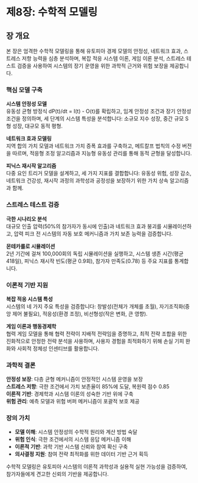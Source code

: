 # 제8장: 수학적 모델링

## 장 개요

본 장은 엄격한 수학적 모델링을 통해 유토피아 경제 모델의 안정성, 네트워크 효과, 스트레스 저항 능력을 심층 분석하며, 복잡 적응 시스템 이론, 게임 이론 분석, 스트레스 테스트 검증을 사용하여 시스템의 장기 운영을 위한 과학적 근거와 위험 보장을 제공합니다.

### 핵심 모델 구축

**시스템 안정성 모델**  
유동성 균형 방정식 dP(t)/dt = I(t) - O(t)를 확립하고, 임계 안정성 조건과 장기 안정성 조건을 정의하며, 세 단계의 시스템 특성을 분석합니다: 소규모 지수 성장, 중간 규모 S형 성장, 대규모 동적 평형.

**네트워크 효과 모델링**  
지역 합의 가치 모델과 네트워크 가치 증폭 효과를 구축하고, 메트칼프 법칙의 수정 버전을 따르며, 적응형 조정 알고리즘과 지능형 유동성 관리를 통해 동적 균형을 달성합니다.

**피닉스 재시작 알고리즘**  
다중 요인 트리거 모델을 설계하고, 세 가지 지표를 결합합니다: 유동성 위험, 성장 감소, 네트워크 건강성, 재시작 과정의 과학성과 공정성을 보장하기 위한 가치 상속 알고리즘과 함께.

### 스트레스 테스트 검증

**극한 시나리오 분석**  
대규모 인출 압력(50%의 참가자가 동시에 인출)과 네트워크 효과 붕괴를 시뮬레이션하고, 압력 피크 전 시스템의 자동 보호 메커니즘과 가치 보존 능력을 검증합니다.

**몬테카를로 시뮬레이션**  
2년 기간에 걸쳐 100,000회의 독립 시뮬레이션을 실행하고, 시스템 생존 시간(평균 418일), 피닉스 재시작 빈도(평균 0.9회), 참가자 만족도(0.78) 등 주요 지표를 통계합니다.

### 이론적 기반 지원

**복잡 적응 시스템 특성**  
시스템의 네 가지 주요 특성을 검증합니다: 창발성(전체가 개체를 초월), 자기조직화(중앙 제어 불필요), 적응성(환경 조정), 비선형성(작은 변화, 큰 영향).

**게임 이론과 행동경제학**  
협력 게임 모델을 통해 협력 전략이 지배적 전략임을 증명하고, 최적 전략 조합을 위한 진화적으로 안정한 전략 분석을 사용하며, 사용자 경험을 최적화하기 위해 손실 기피 완화와 사회적 정체성 인센티브를 활용합니다.

### 과학적 결론

**안정성 보장**: 다층 균형 메커니즘이 안정적인 시스템 운영을 보장  
**스트레스 저항**: 극한 조건에서 가치 보존율이 85%에 도달, 복원력 점수 0.85  
**이론적 기반**: 경제학과 시스템 이론의 성숙한 기반 위에 구축  
**위험 관리**: 예측 모델과 위험 버퍼 메커니즘이 포괄적 보호 제공

### 장의 가치

* **모델 이해**: 시스템 안정성의 수학적 원리와 계산 방법 숙달
* **위험 인식**: 극한 조건에서의 시스템 응답 메커니즘 이해
* **이론적 기반**: 과학 기반 시스템 신뢰와 참여 확신 구축
* **의사결정 지원**: 참여 전략 최적화를 위한 데이터 기반 근거 획득

수학적 모델링은 유토피아 시스템의 이론적 과학성과 실용적 실현 가능성을 검증하여, 참가자들에게 견고한 신뢰의 기반을 제공합니다.